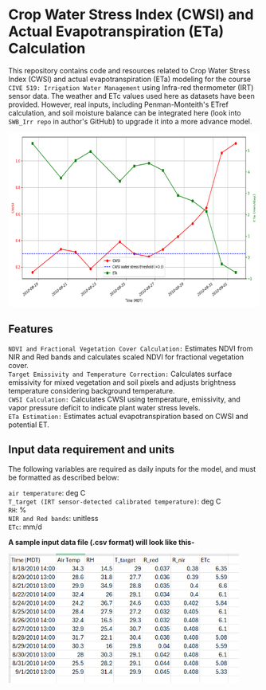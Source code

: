 # Crop Water Stress Index (CWSI) and Actual Evapotranspiration (ETa) Calculation
This repository contains code and resources related to Crop Water Stress Index (CWSI) and actual evapotranspiration (ETa) modeling for the course `CIVE 519: Irrigation Water Management` using Infra-red thermometer (IRT) sensor data. The weather and ETc values used here as datasets have been provided. However, real inputs, including Penman-Monteith's ETref calculation, and soil moisture balance can be integrated here (look into `SWB_Irr repo` in author's GitHub) to upgrade it into a more advance model.

<img src="figs/CWSI_ETa.png" height="350"/>

## Features
`NDVI and Fractional Vegetation Cover Calculation:` Estimates NDVI from NIR and Red bands and calculates scaled NDVI for fractional vegetation cover. <br>
`Target Emissivity and Temperature Correction:` Calculates surface emissivity for mixed vegetation and soil pixels and adjusts brightness temperature considering background temperature.  <br>
`CWSI Calculation:` Calculates CWSI using temperature, emissivity, and vapor pressure deficit to indicate plant water stress levels.  <br>
`ETa Estimation:` Estimates actual evapotranspiration based on CWSI and potential ET.   <br>

## Input data requirement and units 
The following variables are required as daily inputs for the model, and must be formatted as described below:  

`air temperature`: deg C <br>
`T_target (IRT sensor-detected calibrated temperature)`: deg C <br>
`RH`: % <br>
`NIR and Red bands`: unitless <br>
`ETc`: mm/d <br>

__A sample input data file (.csv format) will look like this-__

<img src="figs/data_format.PNG" height="260"/>
